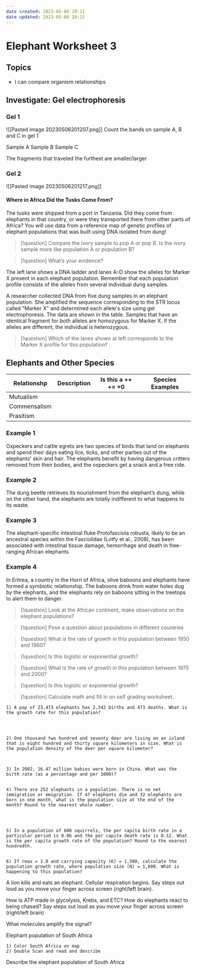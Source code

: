 ```yaml
---
date created: 2023-05-06 20:11
date updated: 2023-05-06 20:15
---
```


# Elephant Worksheet 3

## Topics

- I can compare organism relationships

## Investigate: Gel electrophoresis

### Gel 1

![[Pasted image 20230506201207.png]]
Count the  bands on  sample A, B and C in gel 1

Sample A
Sample B
Sample C

The fragments that traveled the furthest are smaller/larger

### Gel 2

![[Pasted image 20230506201217.png]]

#### Where in Africa Did the Tusks Come From?

The tusks were shipped from a port in Tanzania. Did they come from elephants in that country, or were they transported there from other parts of Africa? You will use data from a reference map of genetic profiles of elephant populations that was built using DNA isolated from dung!

> [!question] Compare the ivory sample to pop A or pop B. Is the ivory sample more like population A or population B?

> [!question] What’s your evidence?

The left lane shows a DNA ladder and lanes A–D show the alleles for Marker X present in each elephant population. Remember that each population profile consists of the alleles from several individual dung samples.

A researcher collected DNA from five dung samples in an elephant population. She amplified the sequence corresponding to the STR locus called "Marker X" and determined each allele's size using gel electrophoresis. The data are shown in the table. Samples that have an identical fragment for both alleles are homozygous for Marker X. If the alleles are different, the individual is heterozygous.

> [!question] Which of the lanes shown at left corresponds to the Marker X profile for this population?

## Elephants and Other Species

| Relationshp  | Description | Is this a ++ += +0 | Species Examples |
| ------------ | ----------- | ------------------ | ---------------- |
| Mutualism    |             |                    |                  |
| Commensalism |             |                    |                  |
| Prasitism    |             |                    |                  |

### Example 1
Oxpeckers and cattle egrets are two species of birds that land on elephants and spend their days eating lice, ticks, and other parties out of the elephants' skin and hair. The elephants benefit by having dangerous critters removed from their bodies, and the oxpeckers get a snack and a free ride.

### Example 2
The dung beetle retrieves its nourishment from the elephant’s dung, while on the other hand, the elephants are totally indifferent to what happens to its waste.

### Example 3
The elephant-specific intestinal fluke Protofasciola robusta, likely to be an ancestral species within the Fasciolidae (Lotfy et al., 2008), has been associated with intestinal tissue damage, hemorrhage and death in free-ranging African elephants

### Example 4
In Eritrea, a country in the Horn of Africa, olive baboons and elephants have formed a symbiotic relationship. The baboons drink from water holes dug by the elephants, and the elephants rely on baboons sitting in the treetops to alert them to danger.

> [!question] Look at the African continent, make observations on the elephant populations?

> [!question] Pose a question about populations in different countries

> [!question] What is the rate of growth in this population between 1950 and 1960?

> [!question] Is this logistic or exponential growth?

> [!question] What is the rate of growth in this population between 1975 and 2000?

> [!question] Is this logistic or exponential growth?

> [!question] Calculate math and fill in on self grading worksheet.

```
1) A pop of 23,473 elephants has 2,342 births and 473 deaths. What is the growth rate for this population?




2) One thousand two hundred and seventy deer are living on an island that is eight hundred and thirty square kilometers in size. What is the population density of the deer per square kilometer?



3) In 2002, 16.47 million babies were born in China. What was the birth rate (as a percentage and per 1000)?


4) There are 252 elephants in a population. There is no net immigration or emigration. If 47 elephants die and 32 elephants are born in one month, what is the population size at the end of the month? Round to the nearest whole number.




5) In a population of 600 squirrels, the per capita birth rate in a particular period is 0.06 and the per capita death rate is 0.12. What is the per capita growth rate of the population? Round to the nearest hundredth. 


6) If rmax = 1.0 and carrying capacity (K) = 1,500, calculate the population growth rate, where population size (N) = 1,600. What is happening to this population?
```

A lion kills and eats an elephant. Cellular respiration begins. Say steps out loud as you move your finger across screen (right/left brain).

How is ATP made in glycolysis, Krebs, and ETC?
How do elephants react to being chased?
Say steps out loud as you move your finger across screen (right/left brain)

What molecules amplify the signal?

Elephant population of South Africa

```
1) Color South Africa on map
2) Double Scan and read and describe
```

Describe the elephant population of South Africa

